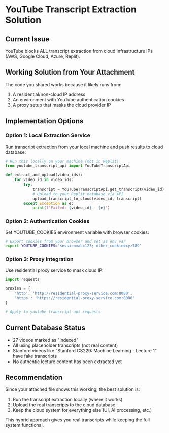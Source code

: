 # YouTube Transcript Extraction Solution

## Current Issue
YouTube blocks ALL transcript extraction from cloud infrastructure IPs (AWS, Google Cloud, Azure, Replit).

## Working Solution from Your Attachment
The code you shared works because it likely runs from:
1. A residential/non-cloud IP address
2. An environment with YouTube authentication cookies
3. A proxy setup that masks the cloud provider IP

## Implementation Options

### Option 1: Local Extraction Service
Run transcript extraction from your local machine and push results to cloud database:

```python
# Run this locally on your machine (not in Replit)
from youtube_transcript_api import YouTubeTranscriptApi

def extract_and_upload(video_ids):
    for video_id in video_ids:
        try:
            transcript = YouTubeTranscriptApi.get_transcript(video_id)
            # Upload to your Replit database via API
            upload_transcript_to_cloud(video_id, transcript)
        except Exception as e:
            print(f"Failed: {video_id} - {e}")
```

### Option 2: Authentication Cookies
Set YOUTUBE_COOKIES environment variable with browser cookies:

```bash
# Export cookies from your browser and set as env var
export YOUTUBE_COOKIES="session=abc123; other_cookie=xyz789"
```

### Option 3: Proxy Integration
Use residential proxy service to mask cloud IP:

```python
import requests

proxies = {
    'http': 'http://residential-proxy-service.com:8080',
    'https': 'https://residential-proxy-service.com:8080'
}

# Apply to youtube-transcript-api requests
```

## Current Database Status
- 27 videos marked as "indexed" 
- All using placeholder transcripts (not real content)
- Stanford videos like "Stanford CS229: Machine Learning - Lecture 1" have fake transcripts
- No authentic lecture content has been extracted yet

## Recommendation
Since your attached file shows this working, the best solution is:
1. Run the transcript extraction locally (where it works)
2. Upload the real transcripts to the cloud database
3. Keep the cloud system for everything else (UI, AI processing, etc.)

This hybrid approach gives you real transcripts while keeping the full system functional.